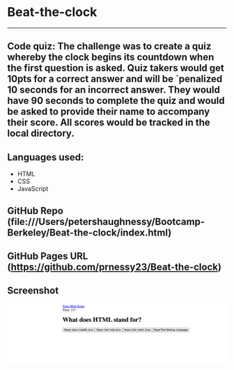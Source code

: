 # Beat-the-clock
___
## Code quiz: The challenge was to create a quiz whereby the clock begins its countdown when the first question is asked. Quiz takers would get 10pts for a correct answer and will be `penalized 10 seconds for an incorrect answer. They would have 90 seconds to complete the quiz and would be asked to provide their name to accompany their score. All scores would be tracked in the local directory.

## Languages used:
- HTML
- CSS
- JavaScript



## GitHub Repo (file:///Users/petershaughnessy/Bootcamp-Berkeley/Beat-the-clock/index.html)

## GitHub Pages URL (https://github.com/prnessy23/Beat-the-clock)

## Screenshot
![quiz-screen-shot](asset/images/Screenshot%202023-01-05%20at%209.54.28%20AM.png)